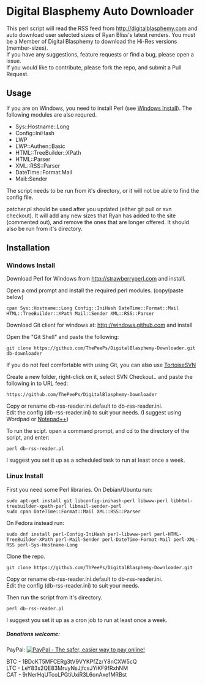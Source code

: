 # Digital Blasphemy Auto Downloader
This perl script will read the RSS feed from http://digitalblasphemy.com and auto download user selected sizes of Ryan Bliss's latest renders.
You must be a Member of Digital Blasphemy to download the Hi-Res versions (member-sizes).<br>
If you have any suggestions, feature requests or find a bug, please open a issue.<br>
If you would like to contribute, please fork the repo, and submit a Pull Request.

## Usage
If you are on Windows, you need to install Perl (see [Windows Install](https://github.com/ThePeePs/DigitalBlasphemy-Downloader#windows-install)). The following modules are also requred.<br>
* Sys::Hostname::Long
* Config::IniHash
* LWP
* LWP::Authen::Basic
* HTML::TreeBuilder::XPath
* HTML::Parser
* XML::RSS::Parser
* DateTime::Format:Mail
* Mail::Sender

The script needs to be run  from it's directory, or it will not be able to find the config file.

patcher.pl should be used after you updated (either git pull or svn checkout).  It will add any new sizes that Ryan has added to the site (commented out), and remove the ones that are longer offered.  It should also be run from it's directory.

## Installation
### Windows Install

Download Perl for Windows from http://strawberryperl.com and install.

Open a cmd prompt and install the required perl modules. (copy/paste below)

    cpan Sys::Hostname::Long Config::IniHash DateTime::Format::Mail HTML::TreeBuilder::XPath Mail::Sender XML::RSS::Parser

Download Git client for windows at: http://windows.github.com and install

Open the "Git Shell" and paste the following:

    git clone https://github.com/ThePeePs/DigitalBlasphemy-Downloader.git db-downloader


If you do not feel comfortable with using Git, you can also use [TortoiseSVN](http://tortoisesvn.net/downloads.html "TortoiseSVN Download link")

Create a new folder, right-click on it, select SVN Checkout.. and paste the following in to URL feed:

    https://github.com/ThePeePs/DigitalBlasphemy-Downloader


Copy or rename db-rss-reader.ini.default to db-rss-reader.ini.<br>
Edit the config (db-rss-reader.ini) to suit your needs. (I suggest using Wordpad or [Notepad++](http://notepad-plus-plus-.org/download/v6.5.3.html "Notepad++ Website"))

To run the scipt. open a command prompt, and cd to the directory of the script, and enter:

    perl db-rss-reader.pl

I suggest you set it up as a scheduled task to run at least once a week.




### Linux Install

First you need some Perl libraries.  On Debian/Ubuntu run:

    sudo apt-get install git libconfig-inihash-perl libwww-perl libhtml-treebuilder-xpath-perl libmail-sender-perl
    sudo cpan DateTime::Format::Mail XML::RSS::Parser

On Fedora instead run:

    sudo dnf install perl-Config-IniHash perl-libwww-perl perl-HTML-TreeBuilder-XPath perl-Mail-Sender perl-DateTime-Format-Mail perl-XML-RSS perl-Sys-Hostname-Long

Clone the repo.

    git clone https://github.com/ThPeePs/DigitalBlasphemy-Downloader.git

Copy or rename db-rss-reader.ini.default to db-rss-reader.ini.<br>
Edit the config (db-rss-reader.ini) to suit your needs.

Then run the script from it's directory.

    perl db-rss-reader.pl

I suggest you set it up as a cron job to run at least once a week.



##### Donations welcome:
PayPal: <a href="https://www.paypal.com/cgi-bin/webscr?cmd=_donations&business=CFAGBBGAUTBTJ&lc=US&item_name=DigitalBlasphemy%2dDownloader&currency_code=USD&bn=PP%2dDonationsBF%3abtn_donateCC_LG%2egif%3aNonHosted"><img src="https://www.paypal.com/en_US/i/btn/btn_donate_LG.gif" alt="PayPal - The safer, easier way to pay online!" /></a>

BTC - 1BDcKT5MFCERg3tV9VYKPfZzrY8nCXW5cQ<br>
LTC - LeY83s2QE83MruyNsJjfcsJYiKF9fRxhNM<br>
CAT - 9rNerHqUTcoLPGtiUxiR3L6onAxe1MRBst<br>
